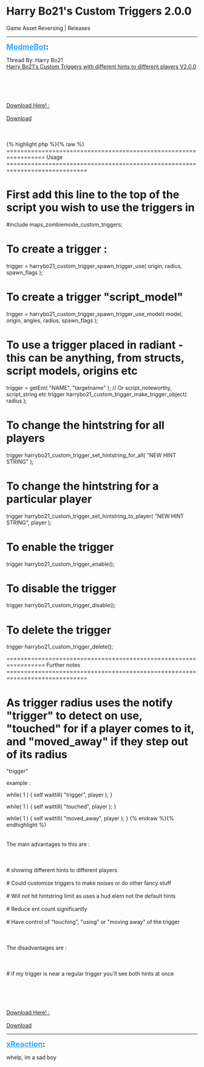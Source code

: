 # Harry Bo21's Custom Triggers 2.0.0
Game Asset Reversing | Releases

---
<strong style="font-size: 1.4em;"><span style="text-decoration: underline;text-decoration-color: #34a7f9;"><span style="color:#34a7f9;">ModmeBot</span></span>:</strong>

<p>Thread By: Harry Bo21<br /><span style="text-decoration: underline">Harry Bo21&#39;s Custom Triggers with different hints to different players V2.0.0</span><br /><br /><br /><br /><br /><br /><span style="text-decoration: underline">Download Here! :</span><br /><br /><a href="https://mega.nz/#!AZlxnBCR!tD6Z_tbp9otdL-o8ZxFONy5ACpVFvkM7N1svnnNmz3g">Download</a><br /><br /><br /><br />{% highlight php %}{% raw %}
================================================================= Usage =============================================================================

# First add this line to the top of the script you wish to use the triggers in 

#include maps\_zombiemode_custom_triggers;

# To create a trigger :

trigger = harrybo21_custom_trigger_spawn_trigger_use( origin, radius, spawn_flags );

# To create a trigger "script_model"

trigger = harrybo21_custom_trigger_spawn_trigger_use_model( model, origin, angles, radius, spawn_flags );

# To use a trigger placed in radiant - this can be anything, from structs, script models, origins etc

trigger = getEnt( "NAME", "targetname" ); // Or script_noteworthy, script_string etc
trigger harrybo21_custom_trigger_make_trigger_object( radius );

# To change the hintstring for all players 

trigger harrybo21_custom_trigger_set_hintstring_for_all( "NEW HINT STRING" );

# To change the hintstring for a particular player 

trigger harrybo21_custom_trigger_set_hintstring_to_player( "NEW HINT STRING", player );

# To enable the trigger

trigger harrybo21_custom_trigger_enable();

# To disable the trigger

trigger harrybo21_custom_trigger_disable();

# To delete the trigger

trigger harrybo21_custom_trigger_delete();

================================================================= Further notes =============================================================================

# As trigger radius uses the notify "trigger" to detect on use, "touched" for if a player comes to it, and "moved_away" if they step out of its radius

"trigger"

example :

while( 1 )
{
	self waittill( "trigger", player );
}

while( 1 )
{
	self waittill( "touched", player );
}

while( 1 )
{
	self waittill( "moved_away", player );
}
{% endraw %}{% endhighlight %}
<br /><br /><br />The main advantages to this are  :<br /><br /><br /><br /># showing different hints to different players<br /><br /># Could customize triggers to make noises or do other fancy stuff<br /><br /># Will not hit hintstring limit as uses a hud elem not the default hints<br /><br /># Reduce ent count significantly<br /><br /># Have control of &quot;touching&quot;, &quot;using&quot; or &quot;moving away&quot; of the trigger<br /><br /><br /><br />The disadvantages are :<br /><br /><br /><br /># if my trigger is near a regular trigger you&#39;ll see both hints at once<br /><br /><br /><br /><br /><br /><span style="text-decoration: underline">Download Here! :</span><br /><br /><a href="https://mega.nz/#!AZlxnBCR!tD6Z_tbp9otdL-o8ZxFONy5ACpVFvkM7N1svnnNmz3g">Download</a></p>

---
<strong style="font-size: 1.4em;"><span style="text-decoration: underline;text-decoration-color: #34a7f9;"><span style="color:#34a7f9;">xReaction</span></span>:</strong>

<p>whelp, im a sad boy</p>
